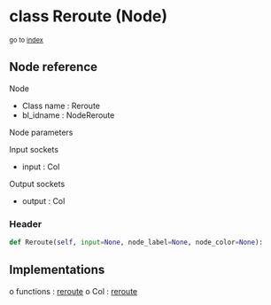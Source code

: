 # class Reroute (Node)

<sub>go to [index](/docs/index.md)</sub>

## Node reference

Node
 - Class name : Reroute
 - bl_idname : NodeReroute

Node parameters

Input sockets
 - input : Col

Output sockets
 - output : Col

### Header

``` python
def Reroute(self, input=None, node_label=None, node_color=None):
```

## Implementations

o functions : [reroute](/docs/Shader_classes/reroute.md)
o Col : [reroute](/docs/Shader_classes/reroute.md) 

